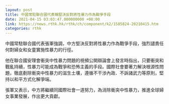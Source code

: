 ```yaml
---
layout: post
title: 中國常駐聯合國代表稱堅決反對將性暴力作為戰爭手段
date: 2021-04-15 03:03:47.000000000 +08:00
link: https://news.rthk.hk/rthk/ch/component/k2/1585824-20210415.htm
categories: rthk
---
```


中國常駐聯合國代表張軍強調，中方堅決反對將性暴力作為戰爭手段，強烈譴責任何對婦女和女童實施性暴力的行徑。

他在聯合國安理會衝突中性暴力問題的視頻公開辯論會上發言時指出，只要衝突和戰亂持續，性暴力可能成為戰爭和恐怖主義的手段。國際社會要著力解決根源性問題，徹底剷除衝突中性暴力的滋生土壤，遵循不干涉內政、不訴諸武力等原則，堅持以和平方式化解爭端。

張軍又表示，中方將繼續同國際社會一道努力，為消除衝突中性暴力，推進全球婦女事業發展，作出更大貢獻。
